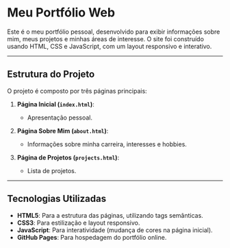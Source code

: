 # Meu Portfólio Web

Este é o meu portfólio pessoal, desenvolvido para exibir informações sobre mim, meus projetos e minhas áreas de interesse. O site foi construído usando HTML, CSS e JavaScript, com um layout responsivo e interativo.

---

## Estrutura do Projeto

O projeto é composto por três páginas principais:

1. **Página Inicial (`index.html`)**:
   - Apresentação pessoal.

2. **Página Sobre Mim (`about.html`)**:
   - Informações sobre minha carreira, interesses e hobbies.

3. **Página de Projetos (`projects.html`)**:
   - Lista de projetos.

---

## Tecnologias Utilizadas

- **HTML5**: Para a estrutura das páginas, utilizando tags semânticas.
- **CSS3**: Para estilização e layout responsivo.
- **JavaScript**: Para interatividade (mudança de cores na página inicial).
- **GitHub Pages**: Para hospedagem do portfólio online.
